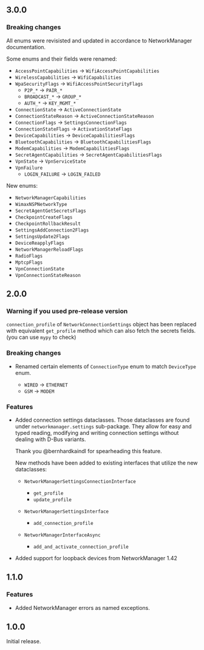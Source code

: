 ## 3.0.0

### Breaking changes

All enums were revisisted and updated in accordance to NetworkManager documentation.

Some enums and their fields were renamed:

* `AccessPointCapabilities` -> `WifiAccessPointCapabilities`
* `WirelessCapabilities` -> `WifiCapabilities`
* `WpaSecurityFlags` -> `WifiAccessPointSecurityFlags`
  * `P2P_*` -> `PAIR_*`
  * `BROADCAST_*` -> `GROUP_*`
  * `AUTH_*` -> `KEY_MGMT_*`
* `ConnectionState` -> `ActiveConnectionState`
* `ConnectionStateReason` -> `ActiveConnectionStateReason`
* `ConnectionFlags` -> `SettingsConnectionFlags`
* `ConnectionStateFlags` -> `ActivationStateFlags`
* `DeviceCapabilities` -> `DeviceCapabilitiesFlags`
* `BluetoothCapabilities` -> `BluetoothCapabilitiesFlags`
* `ModemCapabilities` -> `ModemCapabilitiesFlags`
* `SecretAgentCapabilities` -> `SecretAgentCapabilitiesFlags`
* `VpnState` -> `VpnServiceState`
* `VpnFailure`
  * `LOGIN_FAILURE` -> `LOGIN_FAILED`

New enums:

* `NetworkManagerCapabilities`
* `WimaxNSPNetworkType`
* `SecretAgentGetSecretsFlags`
* `CheckpointCreateFlags`
* `CheckpointRollbackResult`
* `SettingsAddConnection2Flags`
* `SettingsUpdate2Flags`
* `DeviceReapplyFlags`
* `NetworkManagerReloadFlags`
* `RadioFlags`
* `MptcpFlags`
* `VpnConnectionState`
* `VpnConnectionStateReason`

## 2.0.0

### Warning if you used pre-release version

`connection_profile` of `NetworkConnectionSettings` object has been replaced with
equivalent `get_profile` method which can also fetch the secrets fields. (you can
use `mypy` to check)

### Breaking changes

* Renamed certain elements of `ConnectionType` enum to match `DeviceType` enum.

  * `WIRED` -> `ETHERNET`
  * `GSM` -> `MODEM`

### Features

* Added connection settings dataclasses.
  Those dataclasses are found under `networkmanager.settings` sub-package.
  They allow for easy and typed reading, modifying and writing connection settings
  without dealing with D-Bus variants.

  Thank you @bernhardkaindl for spearheading this feature.

  New methods have been added to existing interfaces that utilize the new dataclasses:

  * `NetworkManagerSettingsConnectionInterface`

    * `get_profile`
    * `update_profile`

  * `NetworkManagerSettingsInterface`

    * `add_connection_profile`

  * `NetworkManagerInterfaceAsync`

    * `add_and_activate_connection_profile`

* Added support for loopback devices from NetworkManager 1.42

## 1.1.0

### Features

* Added NetworkManager errors as named exceptions.

## 1.0.0

Initial release.
